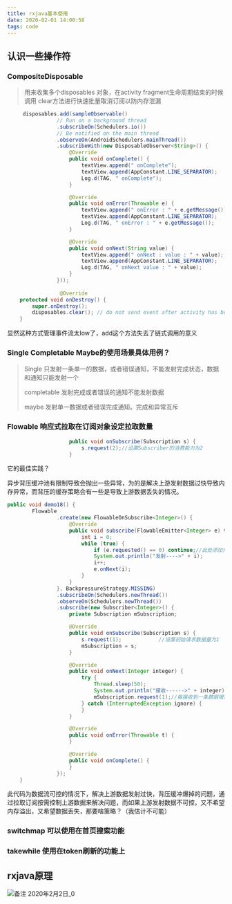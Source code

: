 ```yaml
---
title: rxjava基本使用
date: 2020-02-01 14:00:58
tags: code
---
```




## 认识一些操作符

### CompositeDisposable

> 用来收集多个disposables 对象，在activity fragment生命周期结束的时候调用 clear方法进行快速批量取消订阅以防内存泄漏

```java
     disposables.add(sampleObservable()
                // Run on a background thread
                .subscribeOn(Schedulers.io())
                // Be notified on the main thread
                .observeOn(AndroidSchedulers.mainThread())
                .subscribeWith(new DisposableObserver<String>() {
                    @Override
                    public void onComplete() {
                        textView.append(" onComplete");
                        textView.append(AppConstant.LINE_SEPARATOR);
                        Log.d(TAG, " onComplete");
                    }

                    @Override
                    public void onError(Throwable e) {
                        textView.append(" onError : " + e.getMessage());
                        textView.append(AppConstant.LINE_SEPARATOR);
                        Log.d(TAG, " onError : " + e.getMessage());
                    }

                    @Override
                    public void onNext(String value) {
                        textView.append(" onNext : value : " + value);
                        textView.append(AppConstant.LINE_SEPARATOR);
                        Log.d(TAG, " onNext value : " + value);
                    }
                }));
                
                 @Override
    protected void onDestroy() {
        super.onDestroy();
        disposables.clear(); // do not send event after activity has been destroyed
    }
```

显然这种方式管理事件流太low了，add这个方法失去了链式调用的意义

### Single Completable Maybe的使用场景具体用例？

> Single 只发射一条单一的数据，或者错误通知，不能发射完成状态，数据和通知只能发射一个
>
> completable 发射完成或者错误的通知不能发射数据
>
> maybe  发射单一数据或者错误完成通知。完成和异常互斥

### Flowable 响应式拉取在订阅对象设定拉取数量

```java
                    public void onSubscribe(Subscription s) {
                        s.request(2);//设置Subscriber的消费能力为2
                    }
```



它的最佳实践？

异步背压缓冲池有限制导致会抛出一些异常，为的是解决上游发射数据过快导致内存异常，而背压的缓存策略会有一些是导致上游数据丢失的情况。

```java
public void demo18() {
        Flowable
                .create(new FlowableOnSubscribe<Integer>() {
                    @Override
                    public void subscribe(FlowableEmitter<Integer> e) throws Exception {
                        int i = 0;
                        while (true) {
                            if (e.requested() == 0) continue;//此处添加代码，让flowable按需发送数据
                            System.out.println("发射---->" + i);
                            i++;
                            e.onNext(i);
                        }
                    }
                }, BackpressureStrategy.MISSING)
                .subscribeOn(Schedulers.newThread())
                .observeOn(Schedulers.newThread())
                .subscribe(new Subscriber<Integer>() {
                    private Subscription mSubscription;

                    @Override
                    public void onSubscribe(Subscription s) {
                        s.request(1);            //设置初始请求数据量为1
                        mSubscription = s;
                    }

                    @Override
                    public void onNext(Integer integer) {
                        try {
                            Thread.sleep(50);
                            System.out.println("接收------>" + integer);
                            mSubscription.request(1);//每接收到一条数据增加一条请求量
                        } catch (InterruptedException ignore) {
                        }
                    }

                    @Override
                    public void onError(Throwable t) {
                    }

                    @Override
                    public void onComplete() {
                    }
                });
    }
```



此代码为数据流可控的情况下，解决上游数据发射过快，背压缓冲爆掉的问题，通过拉取订阅按需控制上游数据来解决问题，而如果上游发射数据不可控，又不希望内存溢出，又希望数据丢失，那要啥策略？（我估计不可能）

### switchmap 可以使用在首页搜索功能

### takewhile 使用在token刷新的功能上

## rxjava原理

![备注 2020年2月2日_0](https://tva3.sinaimg.cn/large/c1b251b3gy1gbi54iode5j214abl44qr.jpg)

